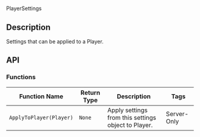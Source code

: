 # 

PlayerSettings

## Description

Settings that can be applied to a Player.

## API

### Functions 

| Function Name | Return Type | Description | Tags |
| -------- | ----------- | ----------- | ---- |
| `ApplyToPlayer(Player)` | `None` | Apply settings from this settings object to Player. | Server-Only |
